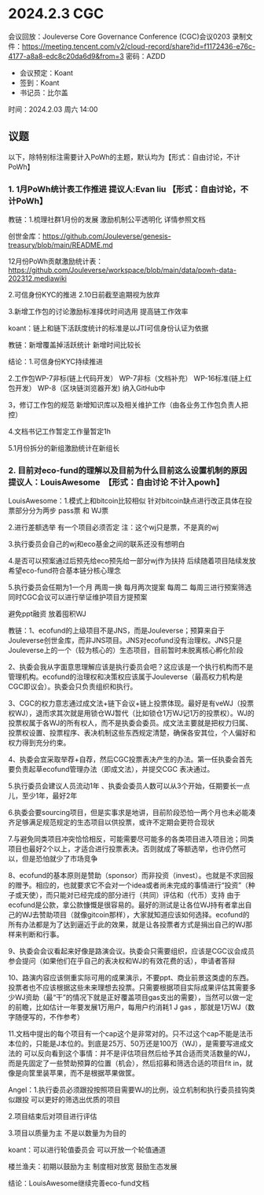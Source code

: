 
# 2024.2.3 CGC

会议回放：Jouleverse Core Governance Conference (CGC)会议0203
录制文件：https://meeting.tencent.com/v2/cloud-record/share?id=f1172436-e76c-4177-a8a8-edc8c20da6d9&from=3
密码：AZDD

- 会议预定：Koant
- 签到：Koant
- 书记员：比尔盖

时间：2024.2.03 周六 14:00

## 议题

以下，除特别标注需要计入PoWh的主题，默认均为【形式：自由讨论，不计PoWh】

### 1. 1月PoWh统计表工作推进  提议人:Evan liu 【形式：自由讨论，不计PoWh】

教链：1.梳理社群1月份的发展 激励机制公平透明化 详情参照文档 

创世金库：https://github.com/Jouleverse/genesis-treasury/blob/main/README.md 

12月份PoWh贡献激励统计表：https://github.com/Jouleverse/workspace/blob/main/data/powh-data-202312.mediawiki

2.可信身份KYC的推进 2.10日前截至逾期视为放弃

3.新增工作包的讨论激励标准择优时间选用 提高链工作效率

koant：链上和链下活跃度统计的标准是以JTI可信身份认证为依据

教链：新增覆盖掉活跃统计 新增时间比较长

结论：1.可信身份KYC持续推进 

2.工作包WP-7非标(链上代码开发） WP-7非标（文档补充） WP-16标准(链上红包开发） WP-8（区块链浏览器开发) 纳入GitHub中

3，修订工作包的规范 新增知识库以及相关维护工作（由各业务工作包负责人把控）

4.文档书记工作暂定工作量暂定1h

5.1月份拆分的新组激励统计在新组长

### 2. 目前对eco-fund的理解以及目前为什么目前这么设置机制的原因 提议人：LouisAwesome  【形式：自由讨论 不计入powh】

LouisAwesome：1.模式上和bitcoin比较相似 针对bitcoin缺点进行改正具体在投票部分分为两步 pass票 和 WJ票  

2.进行差额选举 有一个项目必须否定 注：这个wj只是票，不是真的wj

3.执行委员会自己的wj和eco基金之间的联系还没有想明白

4.是否可以预案通过后预先给eco预先给一部分wj作为扶持 后续随着项目陆续发放 希望eco-fund符合基本链分核心理念

5.执行委员会任期为1一个月  两周一换 每月两次提案 每周二 每周三进行预案筛选 同时CGC会议可以进行举证维护项目方提预案

避免ppt融资 放着囤积WJ

教链：1、ecofund的上级项目不是JNS，而是Jouleverse；预算来自于Jouleverse创世金库，而非JNS项目。JNS对ecofund没有治理权。JNS只是Jouleverse上的一个（较为核心的）生态项目，目前暂时未脱离核心孵化阶段

2、执委会我从字面意思理解应该是执行委员会吧？这应该是一个执行机构而不是管理机构。ecofund的治理权和决策权应该属于Jouleverse（最高权力机构是CGC即议会）。执委会只负责组织和执行。

3、CGC的权力意志通过成文法+链下会议+链上投票体现。最好是有veWJ（投票权WJ），退而求其次就是用锁仓WJ暂代（比如锁仓1万WJ记1万的投票权）。WJ的投票权属于各WJ的所有权人，而不是执委会委员。成文法主要就是把权力归属、投票权设置、投票程序、表决机制这些东西规定清楚，确保各安其位，个人偏好和权力得到充分约束。

4、执委会宜采取举荐+自荐，然后CGC投票表决产生的办法。第一任执委会首先要负责起草ecofund管理办法（即成文法），并提交CGC 表决通过。

5.执行委员会建议人员流动1年 、执委会委员人数可以从3个开始，任期要长一点儿，至少1年，最好2年

6.执委会要sourcing项目，但是实事求是地讲，目前阶段恐怕一两个月也未必能凑齐足够满足规范规定的生态项目以供投票，或许不定期会更符合现状

7.与避免同类项目冲突恰恰相反，可能需要尽可能多的各类项目进入项目池；同类项目也最好2个以上，才适合进行投票表决。否则就成了等额选举，也许仍然可以，但是恐怕就少了市场竞争

8、ecofund的基本原则是赞助（sponsor）而非投资（invest）。也就是不求回报的赠予。相应的，也就要求它不会对一个idea或者尚未完成的事情进行“投资”（种子或天使），而只能对已经完成的部分进行（共同）评估和（代币）支持 由于ecofund是公款，拿公款慷慨是很容易的。最好的测试是让各位WJ持有者拿出自己的WJ去赞助项目（就像gitcoin那样），大家就知道应该如何选择。ecofund的所有办法都是为了达到逼近于此的效果，就是让各投票者方式是捐出自己的WJ那样来判断和行事。

9、执委会会议看起来好像是路演会议。执委会只需要组织，应该是CGC议会成员参会提问（如果他们在乎自己的表决权和WJ的有效花费的话），申请者答辩

10、路演内容应该侧重实际可用的成果演示，不要ppt、商业前景这类虚的东西。投票者也不应该根据这些未来理想去投票。只需要根据项目实际成果评估其需要多少WJ资助（最“干”的情况下就是正好覆盖项目gas支出的需要），当然可以做一定的前瞻，比如估计一年要发展1万用户，每用户约消耗1 J gas ，那就是1万WJ（数字随便写的，不作参考）

11.文档中提出的每个项目有一个cap这个是非常对的。只不过这个cap不能是法币本位的，只能是J本位的。到底是25万、50万还是100万（WJ），是需要写进成文法的 可以反向看到这个事情：并不是评估项目然后给予其合适而灵活数量的WJ，而是先固定了一些赞助预算的位置（机会），然后招募和筛选合适的项目fit in，就像是向筐里装苹果，而不是根据苹果做筐。

Angel：1.执行委员必须跟投按照项目需要WJ的比例，设立机制和执行委员挂钩类似跟投 可以更好的筛选出优质的项目

2.项目结束后对项目进行评估

3.项目以质量为主 不是以数量为为目的

koant：可以进行轮值委员会 可以开放一个轮值通道

楼兰渔夫：初期以鼓励为主 制度相对放宽 鼓励生态发展

结论：LouisAwesome继续完善eco-fund文档
